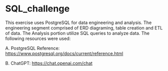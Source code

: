 # SQL_challenge

This exercise uses PostgreSQL for data engineering and analysis. The engineering segment comprised of ERD diagraming, table creation and ETL of data. The Analysis portion utilize SQL queries to analyze data. 
The following resources were used: 


A. PostgreSQL Reference: https://www.postgresql.org/docs/current/reference.html

B. ChatGPT: https://chat.openai.com/chat
